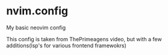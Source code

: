 # nvim.config
My basic neovim config

This config is taken from ThePrimeagens video, but with a few additions(lsp's for various frontend framewokrs)
